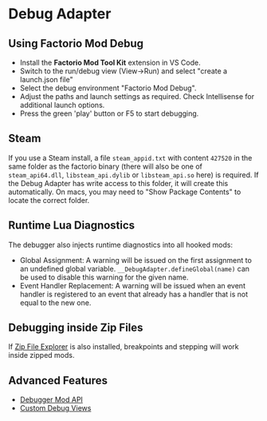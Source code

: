# Debug Adapter

## Using Factorio Mod Debug

* Install the **Factorio Mod Tool Kit** extension in VS Code.
* Switch to the run/debug view (View->Run) and select "create a launch.json file"
* Select the debug environment "Factorio Mod Debug".
* Adjust the paths and launch settings as required. Check Intellisense for additional launch options.
* Press the green 'play' button or F5 to start debugging.

## Steam

If you use a Steam install, a file `steam_appid.txt` with content `427520` in the same folder as the factorio binary (there will also be one of `steam_api64.dll`, `libsteam_api.dylib` or `libsteam_api.so` here) is required. If the Debug Adapter has write access to this folder, it will create this automatically. On macs, you may need to "Show Package Contents" to locate the correct folder.

## Runtime Lua Diagnostics

The debugger also injects runtime diagnostics into all hooked mods:

  * Global Assignment: A warning will be issued on the first assignment to an undefined global variable. `__DebugAdapter.defineGlobal(name)` can be used to disable this warning for the given name.
  * Event Handler Replacement: A warning will be issued when an event handler is registered to an event that already has a handler that is not equal to the new one.

## Debugging inside Zip Files

If [Zip File Explorer](https://marketplace.visualstudio.com/items?itemName=slevesque.vscode-zipexplorer) is also installed, breakpoints and stepping will work inside zipped mods.

## Advanced Features

  * [Debugger Mod API](debugapi.md)
  * [Custom Debug Views](variables.md)